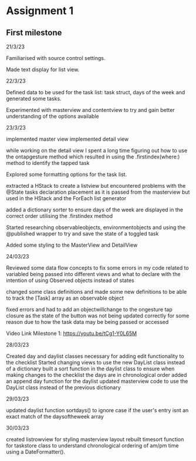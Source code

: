 # Assignment 1
## First milestone


21/3/23

Familiarised with source control settings.

Made text display for list view.

22/3/23

Defined data to be used for the task list:
task struct, days of the week and generated some tasks.

Experimented with masterview and contentview to try and gain better understanding of the options available

23/3/23

implemented master view
implemented detail view

while working on the detail view I spent a long time figuring out how to use the ontapgesture method which resulted in using the .firstindex(where:) method to identify the tapped task 

Explored some formatting options for the task list.

extracted a HStack to create a listview but encountered problems with the @State tasks declaration placement as it is passed from the masterview but used in the HStack and the ForEach list generator

added a dictionary sorter to ensure days of the week are displayed in the correct order utilising the .firstindex method

Started researching observableobjects, environmentobjects and using the @published wrapper to try and save the state of a toggled task

Added some styling to the MasterView and DetailView


24/03/23

Reviewed some data flow concepts to fix some errors in my code related to variabled being passed into different views and what to declare with the intention of using Observed objects instead of states

changed some class definitions and made some new definitions to be able to track the [Task] array as an observable object

fixed errors and had to add an objectwillchange to the ongesture tap closure as the state of the button was not being updated correctly for some reason due to how the task data may be being passed or accessed


Video Link Milestone 1: https://youtu.be/tCg1-Y0L65M



28/03/23

Created day and daylist classes necessary for adding edit functionality to the checklist
Started changing views to use the new DayList class instead of a dictionary
built a sort function in the daylist class to ensure when making changes to the checklist the days are in chronological order
added an append day function for the daylist
updated masterview code to use the DayList class instead of the previous dictionary

29/03/23

updated daylist function sortdays() to ignore case if the user's entry isnt an exact match of the daysoftheweek array

30/03/23

created listrowview for styling masterview layout
rebuilt timesort function for taskstore class to understand chronological ordering of am/pm time using a DateFormatter().
